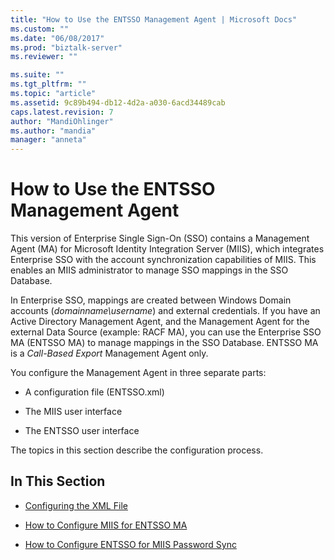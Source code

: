 ```yaml
---
title: "How to Use the ENTSSO Management Agent | Microsoft Docs"
ms.custom: ""
ms.date: "06/08/2017"
ms.prod: "biztalk-server"
ms.reviewer: ""

ms.suite: ""
ms.tgt_pltfrm: ""
ms.topic: "article"
ms.assetid: 9c89b494-db12-4d2a-a030-6acd34489cab
caps.latest.revision: 7
author: "MandiOhlinger"
ms.author: "mandia"
manager: "anneta"
---
```

# How to Use the ENTSSO Management Agent
This version of Enterprise Single Sign-On (SSO) contains a Management Agent (MA) for Microsoft Identity Integration Server (MIIS), which integrates Enterprise SSO with the account synchronization capabilities of MIIS. This enables an MIIS administrator to manage SSO mappings in the SSO Database.  
  
 In Enterprise SSO, mappings are created between Windows Domain accounts (*domainname\username*) and external credentials. If you have an Active Directory Management Agent, and the Management Agent for the external Data Source (example: RACF MA), you can use the Enterprise SSO MA (ENTSSO MA) to manage mappings in the SSO Database. ENTSSO MA is a *Call-Based Export* Management Agent only.  
  
 You configure the Management Agent in three separate parts:  
  
-   A configuration file (ENTSSO.xml)  
  
-   The MIIS user interface  
  
-   The ENTSSO user interface  
  
 The topics in this section describe the configuration process.  
  
## In This Section  
  
-   [Configuring the XML File](../core/configuring-the-xml-file.md)  
  
-   [How to Configure MIIS for ENTSSO MA](../core/how-to-configure-miis-for-entsso-ma.md)  
  
-   [How to Configure ENTSSO for MIIS Password Sync](../core/how-to-configure-entsso-for-miis-password-sync.md)